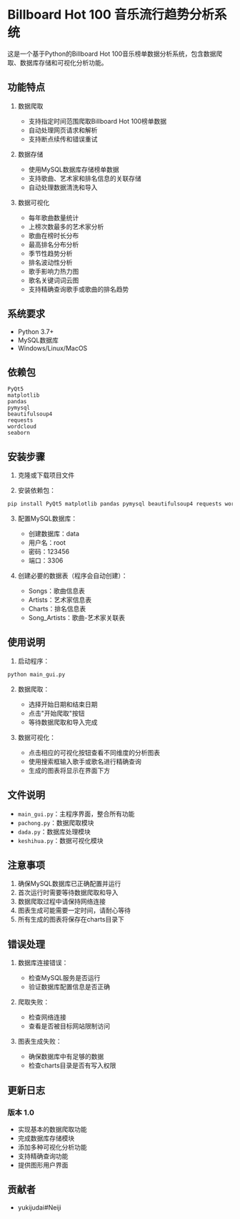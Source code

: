 # Billboard Hot 100 音乐流行趋势分析系统

这是一个基于Python的Billboard Hot 100音乐榜单数据分析系统，包含数据爬取、数据库存储和可视化分析功能。

## 功能特点

1. 数据爬取
   - 支持指定时间范围爬取Billboard Hot 100榜单数据
   - 自动处理网页请求和解析
   - 支持断点续传和错误重试

2. 数据存储
   - 使用MySQL数据库存储榜单数据
   - 支持歌曲、艺术家和排名信息的关联存储
   - 自动处理数据清洗和导入

3. 数据可视化
   - 每年歌曲数量统计
   - 上榜次数最多的艺术家分析
   - 歌曲在榜时长分布
   - 最高排名分布分析
   - 季节性趋势分析
   - 排名波动性分析
   - 歌手影响力热力图
   - 歌名关键词词云图
   - 支持精确查询歌手或歌曲的排名趋势

## 系统要求

- Python 3.7+
- MySQL数据库
- Windows/Linux/MacOS

## 依赖包

```
PyQt5
matplotlib
pandas
pymysql
beautifulsoup4
requests
wordcloud
seaborn
```

## 安装步骤

1. 克隆或下载项目文件

2. 安装依赖包：
```bash
pip install PyQt5 matplotlib pandas pymysql beautifulsoup4 requests wordcloud seaborn
```

3. 配置MySQL数据库：
   - 创建数据库：data
   - 用户名：root
   - 密码：123456
   - 端口：3306

4. 创建必要的数据表（程序会自动创建）：
   - Songs：歌曲信息表
   - Artists：艺术家信息表
   - Charts：排名信息表
   - Song_Artists：歌曲-艺术家关联表

## 使用说明

1. 启动程序：
```bash
python main_gui.py
```

2. 数据爬取：
   - 选择开始日期和结束日期
   - 点击"开始爬取"按钮
   - 等待数据爬取和导入完成

3. 数据可视化：
   - 点击相应的可视化按钮查看不同维度的分析图表
   - 使用搜索框输入歌手或歌名进行精确查询
   - 生成的图表将显示在界面下方

## 文件说明

- `main_gui.py`：主程序界面，整合所有功能
- `pachong.py`：数据爬取模块
- `dada.py`：数据库处理模块
- `keshihua.py`：数据可视化模块

## 注意事项

1. 确保MySQL数据库已正确配置并运行
2. 首次运行时需要等待数据爬取和导入
3. 数据爬取过程中请保持网络连接
4. 图表生成可能需要一定时间，请耐心等待
5. 所有生成的图表将保存在charts目录下

## 错误处理

1. 数据库连接错误：
   - 检查MySQL服务是否运行
   - 验证数据库配置信息是否正确

2. 爬取失败：
   - 检查网络连接
   - 查看是否被目标网站限制访问

3. 图表生成失败：
   - 确保数据库中有足够的数据
   - 检查charts目录是否有写入权限

## 更新日志

### 版本 1.0
- 实现基本的数据爬取功能
- 完成数据库存储模块
- 添加多种可视化分析功能
- 支持精确查询功能
- 提供图形用户界面

## 贡献者

- yukijudai#Neiji

